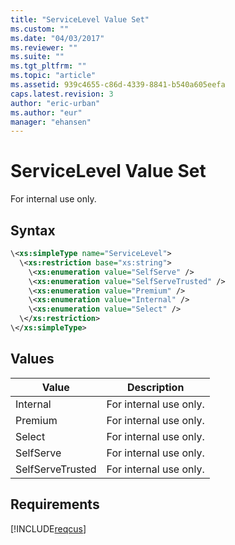 ```yaml
---
title: "ServiceLevel Value Set"
ms.custom: ""
ms.date: "04/03/2017"
ms.reviewer: ""
ms.suite: ""
ms.tgt_pltfrm: ""
ms.topic: "article"
ms.assetid: 939c4655-c86d-4339-8841-b540a605eefa
caps.latest.revision: 3
author: "eric-urban"
ms.author: "eur"
manager: "ehansen"
---
```

# ServiceLevel Value Set
For internal use only.

## Syntax

```xml
\<xs:simpleType name="ServiceLevel">
  \<xs:restriction base="xs:string">
    \<xs:enumeration value="SelfServe" />
    \<xs:enumeration value="SelfServeTrusted" />
    \<xs:enumeration value="Premium" />
    \<xs:enumeration value="Internal" />
    \<xs:enumeration value="Select" />
  \</xs:restriction>
\</xs:simpleType>
```

## Values

|Value|Description|
|---------|---------------|
|Internal|For internal use only.|
|Premium|For internal use only.|
|Select|For internal use only.|
|SelfServe|For internal use only.|
|SelfServeTrusted|For internal use only.|

## Requirements
[!INCLUDE[reqcus](../customer-api/includes/reqcus.md)]